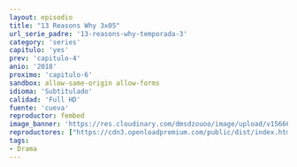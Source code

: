 ```yaml
---
layout: episodio
title: "13 Reasons Why 3x05"
url_serie_padre: '13-reasons-why-temporada-3'
category: 'series'
capitulo: 'yes'
prev: 'capitulo-4'
anio: '2018'
proximo: 'capitulo-6'
sandbox: allow-same-origin allow-forms
idioma: 'Subtitulado'
calidad: 'Full HD'
fuente: 'cueva'
reproductor: fembed
image_banner: 'https://res.cloudinary.com/dmsdzouoo/image/upload/v1566688006/13reasonswhyseason3-min_fwmlxz.jpg'
reproductores: ["https://cdn3.openloadpremium.com/public/dist/index.html?id=f337dc973ac93dc85b1fc2c26ae5d263"]
tags:
- Drama
---
```












